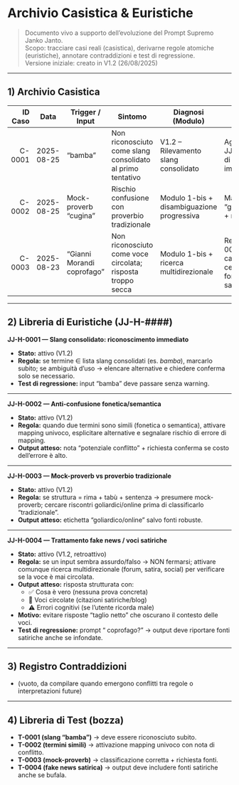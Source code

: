 # Archivio Casistica & Euristiche

> Documento vivo a supporto dell’evoluzione del Prompt Supremo Janko Janto.  
> Scopo: tracciare casi reali (casistica), derivarne regole atomiche (euristiche), annotare contraddizioni e test di regressione.  
> Versione iniziale: creato in V1.2 (26/08/2025)

---

## 1) Archivio Casistica

| ID Caso | Data       | Trigger / Input             | Sintomo                                             | Diagnosi (Modulo)                  | Correzione applicata                                                                 | Esito    | Riferimento |
|--------:|------------|-----------------------------|-----------------------------------------------------|------------------------------------|--------------------------------------------------------------------------------------|---------|-------------|
| C-0001  | 2025-08-25 | “bamba”                     | Non riconosciuto come slang consolidato al primo tentativo | V1.2 – Rilevamento slang consolidato | Aggiunta regola JJ-H-0001; test di riconoscimento immediato                           | Risolto | (link conversazione) |
| C-0002  | 2025-08-25 | Mock-proverb “cugina”       | Rischio confusione con proverbio tradizionale       | Modulo 1-bis + disambiguazione progressiva | Marcatura “goliardico/online” + richiesta fonti                                      | Monitoraggio | (link conversazione) |
| C-0003  | 2025-08-23 | “Gianni Morandi coprofago”  | Non riconosciuto come voce circolata; risposta troppo secca | Modulo 1-bis + ricerca multidirezionale | Regola JJ-H-0004: anche in caso di fake, cercare sempre fonti/menzioni satiriche      | Risolto | (link conversazione) |

---

## 2) Libreria di Euristiche (JJ-H-####)

**JJ-H-0001 — Slang consolidato: riconoscimento immediato**  
- **Stato:** attivo (V1.2)  
- **Regola:** se termine ∈ lista slang consolidati (es. *bamba*), marcarlo subito; se ambiguità d’uso → elencare alternative e chiedere conferma solo se necessario.  
- **Test di regressione:** input “bamba” deve passare senza warning.  

---

**JJ-H-0002 — Anti-confusione fonetica/semantica**  
- **Stato:** attivo (V1.2)  
- **Regola:** quando due termini sono simili (fonetica o semantica), attivare mapping univoco, esplicitare alternative e segnalare rischio di errore di mapping.  
- **Output atteso:** nota “potenziale conflitto” + richiesta conferma se costo dell’errore è alto.  

---

**JJ-H-0003 — Mock-proverb vs proverbio tradizionale**  
- **Stato:** attivo (V1.2)  
- **Regola:** se struttura = rima + tabù + sentenza → presumere mock-proverb; cercare riscontri goliardici/online prima di classificarlo “tradizionale”.  
- **Output atteso:** etichetta “goliardico/online” salvo fonti robuste.  

---

**JJ-H-0004 — Trattamento fake news / voci satiriche**  
- **Stato:** attivo (V1.2, retroattivo)  
- **Regola:** se un input sembra assurdo/falso → NON fermarsi; attivare comunque ricerca multidirezionale (forum, satira, social) per verificare se la voce è mai circolata.  
- **Output atteso:** risposta strutturata con:  
  - ✅ Cosa è vero (nessuna prova concreta)  
  - 🔔 Voci circolate (citazioni satiriche/blog)  
  - ⚠️ Errori cognitivi (se l’utente ricorda male)  
- **Motivo:** evitare risposte “taglio netto” che oscurano il contesto delle voci.  
- **Test di regressione:** prompt “<personaggio noto> coprofago?” → output deve riportare fonti satiriche anche se infondate.  

---

## 3) Registro Contraddizioni
- (vuoto, da compilare quando emergono conflitti tra regole o interpretazioni future)

---

## 4) Libreria di Test (bozza)
- **T-0001 (slang “bamba”)** → deve essere riconosciuto subito.  
- **T-0002 (termini simili)** → attivazione mapping univoco con nota di conflitto.  
- **T-0003 (mock-proverb)** → classificazione corretta + richiesta fonti.  
- **T-0004 (fake news satirica)** → output deve includere fonti satiriche anche se bufala.
